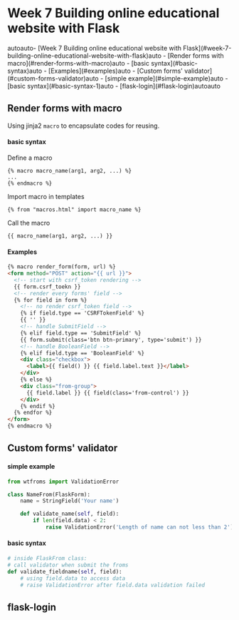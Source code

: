 # Week 7 Building online educational website with Flask

<!-- TOC -->autoauto- [Week 7 Building online educational website with Flask](#week-7-building-online-educational-website-with-flask)auto    - [Render forms with macro](#render-forms-with-macro)auto            - [basic syntax](#basic-syntax)auto            - [Examples](#examples)auto    - [Custom forms' validator](#custom-forms-validator)auto            - [simple example](#simple-example)auto            - [basic syntax](#basic-syntax-1)auto    - [flask-login](#flask-login)autoauto<!-- /TOC -->

## Render forms with macro

Using jinja2 `macro` to encapsulate codes for reusing.

#### basic syntax

Define a macro

```
{% macro macro_name(arg1, arg2, ...) %}
...
{% endmacro %}
```

Import macro in templates

```
{% from "macros.html" import macro_name %}
```

Call the macro

```
{{ macro_name(arg1, arg2, ...) }}
```

#### Examples

```html
{% macro render_form(form, url) %}
<form method="POST" action="{{ url }}">
  <!-- start with csrf_token rendering -->
  {{ form.csrf_toekn }}
  <!-- render every forms' field -->
  {% for field in form %}
    <!-- no render csrf_token field -->
    {% if field.type == 'CSRFTokenField' %}
    {{ '' }}
    <!-- handle SubmitField -->
    {% elif field.type == 'SubmitField' %}
    {{ form.submit(class='btn btn-primary', type='submit') }}
    <!-- handle BooleanField -->
    {% elif field.type == 'BooleanField' %}
    <div class="checkbox">
      <label>{{ field() }} {{ field.label.text }}</label>
    </div>
    {% else %}
    <div class="from-group">
      {{ field.label }} {{ field(class='from-control') }}
    </div>
    {% endif %}
  {% endfor %}
</form>
{% endmacro %}
```

## Custom forms' validator

#### simple example

```python
from wtfroms import ValidationError

class NameFrom(FlaskForm):
    name = StringField('Your name')

    def validate_name(self, field):
        if len(field.data) < 2:
            raise ValidationError('Length of name can not less than 2')
```

#### basic syntax

```python
# inside FlaskFrom class:
# call validator when submit the froms
def validate_fieldname(self, field):
    # using field.data to access data
    # raise ValidationError after field.data validation failed
```


## flask-login

